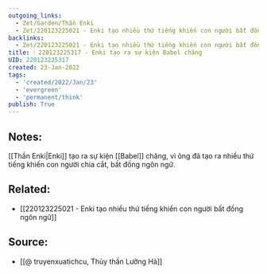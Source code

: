 ```yaml
---
outgoing_links:
  - Zet/Garden/Thần Enki
  - Zet/220123225021 - Enki tạo nhiều thứ tiếng khiến con người bất đồng ngôn ngữ
backlinks:
  - Zet/220123225021 - Enki tạo nhiều thứ tiếng khiến con người bất đồng ngôn ngữ
title: ❕ 220123225317 - Enki tạo ra sự kiện Babel chăng
UID: 220123225317
created: 23-Jan-2022
tags:
  - 'created/2022/Jan/23'
  - 'evergreen'
  - 'permanent/think'
publish: True
---
```

## Notes:
[[Thần Enki|Enki]] tạo ra sự kiện [[Babel]] chăng, vì ông đã tạo ra nhiều thứ tiếng khiến con người chia cắt, bất đồng ngôn ngữ.

## Related:
- [[220123225021 - Enki tạo nhiều thứ tiếng khiến con người bất đồng ngôn ngữ]]

## Source:
- [[@ truyenxuatichcu, Thủy thần Lưỡng Hà]]


